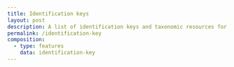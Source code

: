 ```yaml
---
title: Identification keys
layout: post
description: A list of identification keys and taxonomic resources for antarctic species
permalink: /identification-key
composition:
  - type: features
    data: identification-key
---
```

